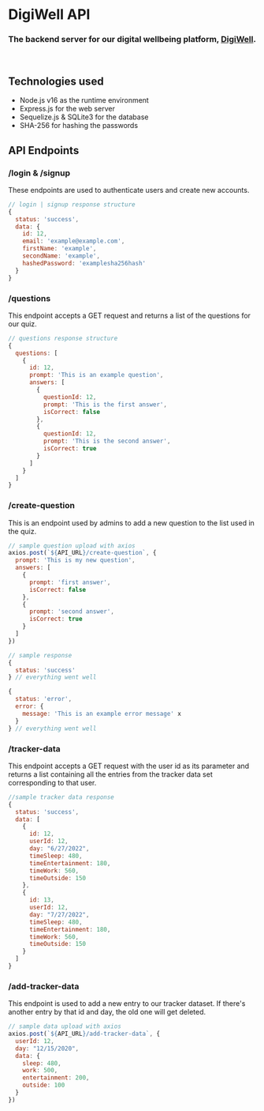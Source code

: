 # DigiWell API 

### The backend server for our digital wellbeing platform, [DigiWell](https://github.com/BotezatuHoria/OpenInfoEducatieAppplication).

<br />

## Technologies used
- Node.js v16 as the runtime environment
- Express.js for the web server
- Sequelize.js & SQLite3 for the database 
- SHA-256 for hashing the passwords

## API Endpoints

### /login & /signup
These endpoints are used to authenticate users and create new accounts.

```js
// login | signup response structure
{
  status: 'success',
  data: {
    id: 12,
    email: 'example@example.com',
    firstName: 'example',
    secondName: 'example',
    hashedPassword: 'examplesha256hash'
  }
}
```

### /questions
This endpoint accepts a GET request and returns a list of the questions for our quiz.
```js
// questions response structure
{
  questions: [
    {
      id: 12, 
      prompt: 'This is an example question',
      answers: [
        {
          questionId: 12,
          prompt: 'This is the first answer',
          isCorrect: false
        },
        {
          questionId: 12,
          prompt: 'This is the second answer',
          isCorrect: true
        }
      ]
    }
  ]
}
```

### /create-question
This is an endpoint used by admins to add a new question to the list used in the quiz.

```js
// sample question upload with axios
axios.post(`${API_URL}/create-question`, {
  prompt: 'This is my new question',
  answers: [
    {
      prompt: 'first answer',
      isCorrect: false
    },
    {
      prompt: 'second answer',
      isCorrect: true
    }
  ]
}) 

// sample response
{
  status: 'success' 
} // everything went well

{
  status: 'error',
  error: {
    message: 'This is an example error message' x
  }
} // everything went well

```
### /tracker-data
This endpoint accepts a GET request with the user id as its parameter and returns a list containing all the entries from the tracker data set corresponding to that user.
```js
//sample tracker data response
{
  status: 'success',
  data: [
    {
      id: 12,
      userId: 12,
      day: "6/27/2022",
      timeSleep: 480,
      timeEntertainment: 180,
      timeWork: 560,
      timeOutside: 150
    },
    {
      id: 13,
      userId: 12,
      day: "7/27/2022",
      timeSleep: 480,
      timeEntertainment: 180,
      timeWork: 560,
      timeOutside: 150
    }
  ]
}
```

### /add-tracker-data
This endpoint is used to add a new entry to our tracker dataset. If there's another entry by that id and day, the old one will get deleted.

```js
// sample data upload with axios
axios.post(`${API_URL}/add-tracker-data`, {
  userId: 12,
  day: "12/15/2020",
  data: {
    sleep: 480,
    work: 500,
    entertainment: 200,
    outside: 100
  }
})
```


